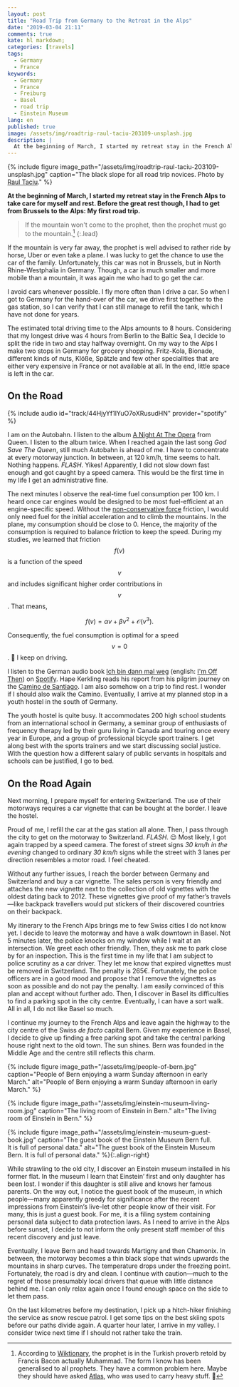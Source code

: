 ```yaml
---
layout: post
title: "Road Trip from Germany to the Retreat in the Alps"
date: "2019-03-04 21:11"
comments: true
kate: hl markdown;
categories: [travels]
tags:
  - Germany
  - France
keywords:
  - Germany
  - France
  - Freiburg
  - Basel
  - road trip
  - Einstein Museum
lang: en
published: true
image: /assets/img/roadtrip-raul-taciu-203109-unsplash.jpg
description: |
  At the beginning of March, I started my retreat stay in the French Alps to take care for myself and rest. Before the great rest though, I had to get from Brussels to the Alps: My first road trip.
---
```


{% include figure image_path="/assets/img/roadtrip-raul-taciu-203109-unsplash.jpg" caption="The black slope for all road trip novices. Photo by [Raul Taciu](https://unsplash.com/photos/4hYTyh64rmk?utm_source=unsplash&utm_medium=referral&utm_content=creditCopyText)." %}

**At the beginning of March, I started my retreat stay in the French Alps to take care for myself and rest. Before the great rest though, I had to get from Brussels to the Alps: My first road trip.**

> If the mountain won't come to the prophet, then the prophet must go to the mountain.[^prophet]
{:.lead}

If the mountain is very far away, the prophet is well advised to rather ride by horse, Uber or even take a plane. I was lucky to get the chance to use the car of the family. Unfortunately, this car was not in Brussels, but in North Rhine-Westphalia in Germany. Though, a car is much smaller and more mobile than a mountain, it was again me who had to go get the car.

[^prophet]: According to [Wiktionary](https://en.wiktionary.org/wiki/if_the_mountain_won%27t_come_to_Muhammad), the prophet is in the Turkish proverb retold by Francis Bacon actually Muhammad. The form I know has been generalised to all prophets. They have a common problem here. Maybe they should have asked [Atlas], who was used to carry heavy stuff. :thinking:

[Atlas]: https://en.wikipedia.org/wiki/Atlas_(mythology)

<!--more-->

I avoid cars whenever possible. I fly more often than I drive a car. So when I got to Germany for the hand-over of the car, we drive first together to the gas station, so I can verify that I can still manage to refill the tank, which I have not done for years.

The estimated total driving time to the Alps amounts to 8 hours. Considering that my longest drive was 4 hours from Berlin to the Baltic Sea, I decide to split the ride in two and stay halfway overnight. On my way to the Alps I make two stops in Germany for grocery shopping. Fritz-Kola, Bionade, different kinds of nuts, Klöße, Spätzle and few other specialities that are either very expensive in France or not available at all. In the end, little space is left in the car.

## On the Road

{% include audio id="track/44HjyYf1lYuO7oXRusudHN" provider="spotify" %}

I am on the Autobahn. I listen to the album [A Night At The Opera](https://open.spotify.com/album/1GbtB4zTqAsyfZEsm1RZfx) from Queen. I listen to the album twice. When I reached again the last song *God Save The Queen*, still much Autobahn is ahead of me. I have to concentrate at every motorway junction. In between, at 120 km/h, time seems to halt. Nothing happens. *FLASH*. Yikes! Apparently, I did not slow down fast enough and got caught by a speed camera. This would be the first time in my life I get an administrative fine.

The next minutes I observe the real-time fuel consumption per 100 km. I heard once car engines would be designed to be most fuel-efficient at an engine-specific speed. Without the [non-conservative force](https://en.wikipedia.org/wiki/Conservative_force) friction, I would only need fuel for the initial acceleration and to climb the mountains. In the plane, my consumption should be close to 0. Hence, the majority of the consumption is required to balance friction to keep the speed. During my studies, we learned that friction $$ f(v) $$ is a function of the speed $$ v $$ and includes significant higher order contributions in $$ v $$. That means,

$$
f(v) = \alpha v + \beta v^2 + \mathcal{O}\left(v^3\right).
$$

Consequently, the fuel consumption is optimal for a speed $$ v = 0 $$. :thinking: I keep on driving.

I listen to the German audio book [Ich bin dann mal weg](https://de.wikipedia.org/wiki/Ich_bin_dann_mal_weg) (english: [I'm Off Then](https://en.wikipedia.org/wiki/I%27m_Off_Then)) on [Spotify](https://open.spotify.com/album/21jCJV9ZVcicRPdaWPR7Rg). Hape Kerkling reads his report from his pilgrim journey on the [Camino de Santiago](https://en.wikipedia.org/wiki/Camino_de_Santiago). I am also somehow on a trip to find rest. I wonder if I should also walk the Camino. Eventually, I arrive at my planned stop in a youth hostel in the south of Germany.

The youth hostel is quite busy. It accommodates 200 high school students from an international school in Germany, a seminar group of enthusiasts of frequency therapy led by their guru living in Canada and touring once every year in Europe, and a group of professional bicycle sport trainers. I get along best with the sports trainers and we start discussing social justice. With the question how a different salary of public servants in hospitals and schools can be justified, I go to bed.

## On the Road Again

Next morning, I prepare myself for entering Switzerland. The use of their motorways requires a car vignette that can be bought at the border. I leave the hostel.

Proud of me, I refill the car at the gas station all alone. Then, I pass through the city to get on the motorway to Switzerland. *FLASH*. :unamused: Most likely, I got again trapped by a speed camera. The forest of street signs *30 km/h in the evening* changed to ordinary *30 km/h* signs while the street with 3 lanes per direction resembles a motor road. I feel cheated.

Without any further issues, I reach the border between Germany and Switzerland and buy a car vignette. The sales person is very friendly and attaches the new vignette next to the collection of old vignettes with the oldest dating back to 2012. These vignettes give proof of my father’s travels—like backpack travellers would put stickers of their discovered countries on their backpack.

My itinerary to the French Alps brings me to few Swiss cities I do not know yet. I decide to leave the motorway and have a walk downtown in Basel. Not 5 minutes later, the police knocks on my window while I wait at an intersection. We greet each other friendly. Then, they ask me to park close by for an inspection. This is the first time in my life that I am subject to police scrutiny as a car driver. They let me know that expired vignettes must be removed in Switzerland. The penalty is 265€. Fortunately, the police officers are in a good mood and propose that I remove the vignettes as soon as possible and do not pay the penalty. I am easily convinced of this plan and accept without further ado. Then, I discover in Basel its difficulties to find a parking spot in the city centre. Eventually, I can have a sort walk. All in all, I do not like Basel so much.

I continue my journey to the French Alps and leave again the highway to the city centre of the Swiss *de facto* capital Bern. Given my experience in Basel, I decide to give up finding a free parking spot and take the central parking house right next to the old town. The sun shines. Bern was founded in the Middle Age and the centre still reflects this charm.

{% include figure image_path="/assets/img/people-of-bern.jpg" caption="People of Bern enjoying a warm Sunday afternoon in early March." alt="People of Bern enjoying a warm Sunday afternoon in early March." %}

{% include figure image_path="/assets/img/einstein-museum-living-room.jpg" caption="The living room of Einstein in Bern." alt="The living room of Einstein in Bern." %}

{% include figure image_path="/assets/img/einstein-museum-guest-book.jpg" caption="The guest book of the Einstein Museum Bern full. <br/> It is full of personal data." alt="The guest book of the Einstein Museum Bern. It is full of personal data." %}{:.align-right}

While strawling to the old city, I discover an Einstein museum installed in his former flat. In the museum I learn that Einstein’ first and only daughter has been lost. I wonder if this daughter is still alive and knows her famous parents. On the way out, I notice the guest book of the museum, in which people—many apparently greedy for significance after the recent impressions from Einstein’s live–let other people know of their visit. For many, this is just a guest book. For me, it is a filing system containing personal data subject to data protection laws. As I need to arrive in the Alps before sunset, I decide to not inform the only present staff member of this recent discovery and just leave.

Eventually, I leave Bern and head towards Martigny and then Chamonix. In between, the motorway becomes a thin black slope that winds upwards the mountains in sharp curves. The temperature drops under the freezing point. Fortunately, the road is dry and clean. I continue with caution—much to the regret of those presumably local drivers that queue with little distance behind me. I can only relax again once I found enough space on the side to let them pass.

On the last kilometres before my destination, I pick up a hitch-hiker finishing the service as snow rescue patrol. I get some tips on the best skiing spots before our paths divide again. A quarter hour later, I arrive in my valley. I consider twice next time if I should not rather take the train.
